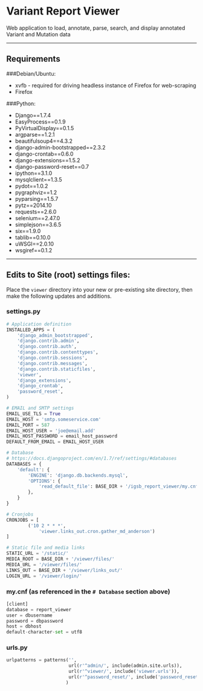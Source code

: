 # Variant Report Viewer
Web application to load, annotate, parse, search, and display annotated Variant and Mutation data

---

## Requirements

###Debian/Ubuntu:

* xvfb - required for driving headless instance of Firefox for web-scraping 
* Firefox

###Python:

* Django==1.7.4
* EasyProcess==0.1.9
* PyVirtualDisplay==0.1.5
* argparse==1.2.1
* beautifulsoup4==4.3.2
* django-admin-bootstrapped==2.3.2
* django-crontab==0.6.0
* django-extensions==1.5.2
* django-password-reset==0.7
* ipython==3.1.0
* mysqlclient==1.3.5
* pydot==1.0.2
* pygraphviz==1.2
* pyparsing==1.5.7
* pytz==2014.10
* requests==2.6.0
* selenium==2.47.0
* simplejson==3.6.5
* six==1.9.0
* tablib==0.10.0
* uWSGI==2.0.10
* wsgiref==0.1.2

---

## Edits to Site (root) settings files:
Place the ```viewer``` directory into your new or pre-existing site directory, then make the following updates and additions.

### settings.py
```python
# Application definition
INSTALLED_APPS = (
    'django_admin_bootstrapped',
    'django.contrib.admin',
    'django.contrib.auth',
    'django.contrib.contenttypes',
    'django.contrib.sessions',
    'django.contrib.messages',
    'django.contrib.staticfiles',
    'viewer',
    'django_extensions',
    'django_crontab',
    'password_reset',
)

# EMAIL and SMTP settings
EMAIL_USE_TLS = True
EMAIL_HOST = 'smtp.someservice.com'
EMAIL_PORT = 587
EMAIL_HOST_USER = 'joe@email.add'
EMAIL_HOST_PASSWORD = email_host_password
DEFAULT_FROM_EMAIL = EMAIL_HOST_USER

# Database
# https://docs.djangoproject.com/en/1.7/ref/settings/#databases
DATABASES = {
    'default': {
        'ENGINE': 'django.db.backends.mysql',
        'OPTIONS': {
            'read_default_file': BASE_DIR + '/igsb_report_viewer/my.cnf',
        },
    }
}

# Cronjobs
CRONJOBS = [
        ('10 2 * * *',
            'viewer.links_out.cron.gather_md_anderson')
]

# Static file and media links
STATIC_URL = '/static/'
MEDIA_ROOT = BASE_DIR + '/viewer/files/'
MEDIA_URL = '/viewer/files/'
LINKS_OUT = BASE_DIR + '/viewer/links_out/'
LOGIN_URL = '/viewer/login/'
```

### my.cnf (as referenced in the ```# Database``` section above)
```python
[client]
database = report_viewer
user = dbusername
password = dbpassword
host = dbhost
default-character-set = utf8
```


### urls.py
```python
urlpatterns = patterns('',
                       url(r'^admin/', include(admin.site.urls)),
                       url(r'^viewer/', include('viewer.urls')),
                       url(r'^password_reset/', include('password_reset.urls')),
                      )
```



